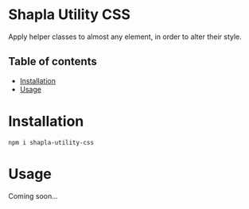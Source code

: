 # Shapla Utility CSS

Apply helper classes to almost any element, in order to alter their style.

## Table of contents

- [Installation](#installation)
- [Usage](#usage)

# Installation

```
npm i shapla-utility-css
```

# Usage
Coming soon...